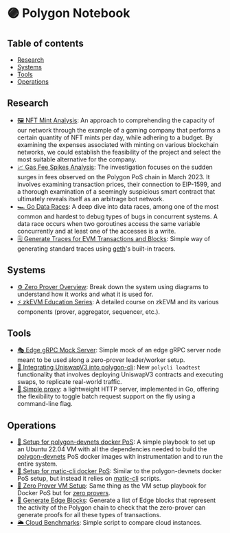 # 🟣 Polygon Notebook

## Table of contents

- [Research](#research)
- [Systems](#systems)
- [Tools](#tools)
- [Operations](#operations)

## Research

- [🖼️ NFT Mint Analysis](research/nft-mint-analysis/README.md): An approach to comprehending the capacity of our network through the example of a gaming company that performs a certain quantity of NFT mints per day, while adhering to a budget. By examining the expenses associated with minting on various blockchain networks, we could establish the feasibility of the project and select the most suitable alternative for the company.
- [📈 Gas Fee Spikes Analysis](research/gas-fee-spikes-analysis/README.md): The investigation focuses on the sudden surges in fees observed on the Polygon PoS chain in March 2023. It involves examining transaction prices, their connection to EIP-1599, and a thorough examination of a seemingly suspicious smart contract that ultimately reveals itself as an arbitrage bot network.
- [🏎️ Go Data Races](research/go-data-races/README.md): A deep dive into data races, among one of the most common and hardest to debug types of bugs in concurrent systems. A data race occurs when two goroutines access the same variable concurrently and at least one of the accesses is a write.
- [🗒️ Generate Traces for EVM Transactions and Blocks](research/EVM_TRACER.md): Simple way of generating standard traces using [geth](https://github.com/ethereum/go-ethereum)'s built-in tracers.

## Systems

- [⚙️ Zero Prover Overview](systems/zero-prover/README.md): Break down the system using diagrams to understand how it works and what it is used for.
- [⚡️ zkEVM Education Series](https://drive.google.com/drive/u/1/folders/1X1A-00w2L07CJUC7KPeNqAsdw0e50m_i): A detailed course on zkEVM and its various components (prover, aggregator, sequencer, etc.).

## Tools

- [🎭 Edge gRPC Mock Server](https://github.com/leovct/edge-grpc-mock-server): Simple mock of an edge gRPC server node meant to be used along a zero-prover leader/worker setup.
- [🦄 Integrating UniswapV3 into polygon-cli](tools/INTEGRATING_UNISWAPV3_INTO_POLYCLI.md): New `polycli loadtest` functionality that involves deploying UniswapV3 contracts and executing swaps, to replicate real-world traffic.
- [🤖 Simple proxy](tools/proxy//README.md): a lightweight HTTP server, implemented in Go, offering the flexibility to toggle batch request support on the fly using a command-line flag.

## Operations

- [🐳 Setup for polygon-devnets docker PoS](ops/pos-devnet/POLYGON_DEVNETS_SETUP.md): A simple playbook to set up an Ubuntu 22.04 VM with all the dependencies needed to build the [polygon-devnets](https://github.com/maticnetwork/polygon-devnets/tree/main/docker/pos) PoS docker images with instrumentation and to run the entire system.
- [🐳 Setup for matic-cli docker PoS](ops/pos-devnet/MATIC_CLI_SETUP.md): Similar to the polygon-devnets docker PoS setup, but instead it relies on [matic-cli](https://github.com/maticnetwork/matic-cli#matic-cli) scripts.
- [🤖 Zero Prover VM Setup](ops/ZERO_PROVER_VM_SETUP.md): Same thing as the VM setup playbook for Docker PoS but for [zero provers](https://github.com/mir-protocol/zero-provers).
- [🧱 Generate Edge Blocks](ops/generate-edge-blocks/README.md): Generate a list of Edge blocks that represent the activity of the Polygon chain to check that the zero-prover can generate proofs for all these types of transactions.
- [🌥️ Cloud Benchmarks](ops/benchmark/README.md): Simple script to compare cloud instances.
